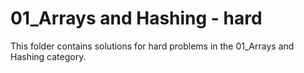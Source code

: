 # 01_Arrays and Hashing - hard
This folder contains solutions for hard problems in the 01_Arrays and Hashing category.
